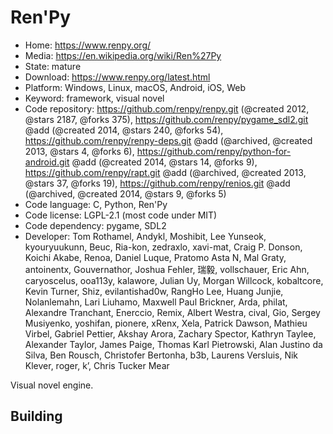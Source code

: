 # Ren'Py

- Home: https://www.renpy.org/
- Media: https://en.wikipedia.org/wiki/Ren%27Py
- State: mature
- Download: https://www.renpy.org/latest.html
- Platform: Windows, Linux, macOS, Android, iOS, Web
- Keyword: framework, visual novel
- Code repository: https://github.com/renpy/renpy.git (@created 2012, @stars 2187, @forks 375), https://github.com/renpy/pygame_sdl2.git @add (@created 2014, @stars 240, @forks 54), https://github.com/renpy/renpy-deps.git @add (@archived, @created 2013, @stars 4, @forks 6), https://github.com/renpy/python-for-android.git @add (@created 2014, @stars 14, @forks 9), https://github.com/renpy/rapt.git @add (@archived, @created 2013, @stars 37, @forks 19), https://github.com/renpy/renios.git @add (@archived, @created 2014, @stars 9, @forks 5)
- Code language: C, Python, Ren'Py
- Code license: LGPL-2.1 (most code under MIT)
- Code dependency: pygame, SDL2
- Developer: Tom Rothamel, Andykl, Moshibit, Lee Yunseok, kyouryuukunn, Beuc, Ria-kon, zedraxlo, xavi-mat, Craig P. Donson, Koichi Akabe, Renoa, Daniel Luque, Pratomo Asta N, Mal Graty, antoinentx, Gouvernathor, Joshua Fehler, 瑞毅, vollschauer, Eric Ahn, caryoscelus, ooa113y, kalawore, Julian Uy, Morgan Willcock, kobaltcore, Kevin Turner, Shiz, evilantishad0w, RangHo Lee, Huang Junjie, Nolanlemahn, Lari Liuhamo, Maxwell Paul Brickner, Arda, philat, Alexandre Tranchant, Enerccio, Remix, Albert Westra, cival, Gio, Sergey Musiyenko, yoshifan, pionere, xRenx, Xela, Patrick Dawson, Mathieu Virbel, Gabriel Pettier, Akshay Arora, Zachary Spector, Kathryn Taylee, Alexander Taylor, James Paige, Thomas Karl Pietrowski, Alan Justino da Silva, Ben Rousch, Christofer Bertonha, b3b, Laurens Versluis, Nik Klever, roger, kʼ, Chris Tucker Mear

Visual novel engine.

## Building
